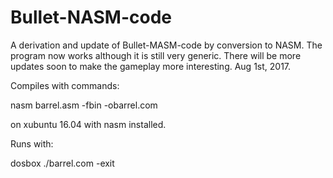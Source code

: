 # Bullet-NASM-code
A derivation and update of Bullet-MASM-code by conversion to NASM. The program now works although it is still very generic. There will be more updates soon to make the gameplay more interesting. Aug 1st, 2017.

Compiles with commands:

   nasm barrel.asm -fbin -obarrel.com

on xubuntu 16.04 with nasm installed. 

Runs with: 

   dosbox ./barrel.com -exit
   
